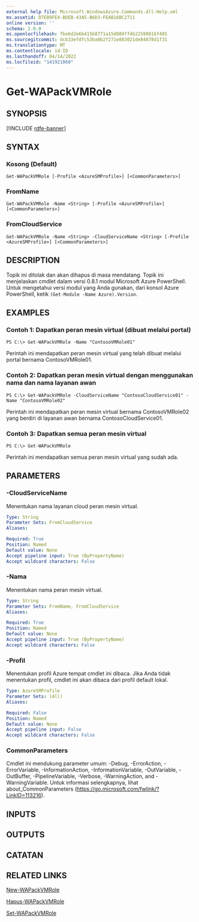 ```yaml
---
external help file: Microsoft.WindowsAzure.Commands.dll-Help.xml
ms.assetid: D7EB9FE4-BDEB-43A5-B6D3-FEAB16BC2711
online version: ''
schema: 2.0.0
ms.openlocfilehash: fbe6d2e6b415b8771a15d089ff4b22599816f485
ms.sourcegitcommit: dcb33efdfc53ba0b2f271e883021de84878d1f31
ms.translationtype: MT
ms.contentlocale: id-ID
ms.lasthandoff: 04/14/2022
ms.locfileid: "141921060"
---
```

# Get-WAPackVMRole

## SYNOPSIS

[!INCLUDE [rdfe-banner](../../includes/rdfe-banner.md)]

## SYNTAX

### Kosong (Default)
```
Get-WAPackVMRole [-Profile <AzureSMProfile>] [<CommonParameters>]
```

### FromName
```
Get-WAPackVMRole -Name <String> [-Profile <AzureSMProfile>] [<CommonParameters>]
```

### FromCloudService
```
Get-WAPackVMRole -Name <String> -CloudServiceName <String> [-Profile <AzureSMProfile>] [<CommonParameters>]
```

## DESCRIPTION
Topik ini ditolak dan akan dihapus di masa mendatang.
Topik ini menjelaskan cmdlet dalam versi 0.8.1 modul Microsoft Azure PowerShell.
Untuk mengetahui versi modul yang Anda gunakan, dari konsol Azure PowerShell, ketik `(Get-Module -Name Azure).Version`.

## EXAMPLES

### Contoh 1: Dapatkan peran mesin virtual (dibuat melalui portal)
```
PS C:\> Get-WAPackVMRole -Name "ContosoVMRole01"
```

Perintah ini mendapatkan peran mesin virtual yang telah dibuat melalui portal bernama ContosoVMRole01.

### Contoh 2: Dapatkan peran mesin virtual dengan menggunakan nama dan nama layanan awan
```
PS C:\> Get-WAPackVMRole -CloudServiceName "ContosoCloudService01" -Name "ContosoVMRole02"
```

Perintah ini mendapatkan peran mesin virtual bernama ContosoVMRole02 yang berdiri di layanan awan bernama ContosoCloudService01.

### Contoh 3: Dapatkan semua peran mesin virtual
```
PS C:\> Get-WAPackVMRole
```

Perintah ini mendapatkan semua peran mesin virtual yang sudah ada.

## PARAMETERS

### -CloudServiceName
Menentukan nama layanan cloud peran mesin virtual.

```yaml
Type: String
Parameter Sets: FromCloudService
Aliases:

Required: True
Position: Named
Default value: None
Accept pipeline input: True (ByPropertyName)
Accept wildcard characters: False
```

### -Nama
Menentukan nama peran mesin virtual.

```yaml
Type: String
Parameter Sets: FromName, FromCloudService
Aliases:

Required: True
Position: Named
Default value: None
Accept pipeline input: True (ByPropertyName)
Accept wildcard characters: False
```

### -Profil
Menentukan profil Azure tempat cmdlet ini dibaca.
Jika Anda tidak menentukan profil, cmdlet ini akan dibaca dari profil default lokal.

```yaml
Type: AzureSMProfile
Parameter Sets: (All)
Aliases:

Required: False
Position: Named
Default value: None
Accept pipeline input: False
Accept wildcard characters: False
```

### CommonParameters
Cmdlet ini mendukung parameter umum: -Debug, -ErrorAction, -ErrorVariable, -InformationAction, -InformationVariable, -OutVariable, -OutBuffer, -PipelineVariable, -Verbose, -WarningAction, and -WarningVariable. Untuk informasi selengkapnya, lihat about_CommonParameters (https://go.microsoft.com/fwlink/?LinkID=113216).

## INPUTS

## OUTPUTS

## CATATAN

## RELATED LINKS

[New-WAPackVMRole](./New-WAPackVMRole.md)

[Hapus-WAPackVMRole](./Remove-WAPackVMRole.md)

[Set-WAPackVMRole](./Set-WAPackVMRole.md)


